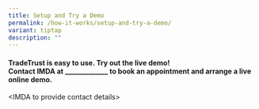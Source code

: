 ```yaml
---
title: Setup and Try a Demo
permalink: /how-it-works/setup-and-try-a-demo/
variant: tiptap
description: ""
---
```

<h4>TradeTrust is easy to use. Try out the live demo!<br>Contact IMDA at&nbsp;_____________  to book an appointment and arrange a live online demo.</h4>
<p>&lt;IMDA to provide contact details&gt;</p>